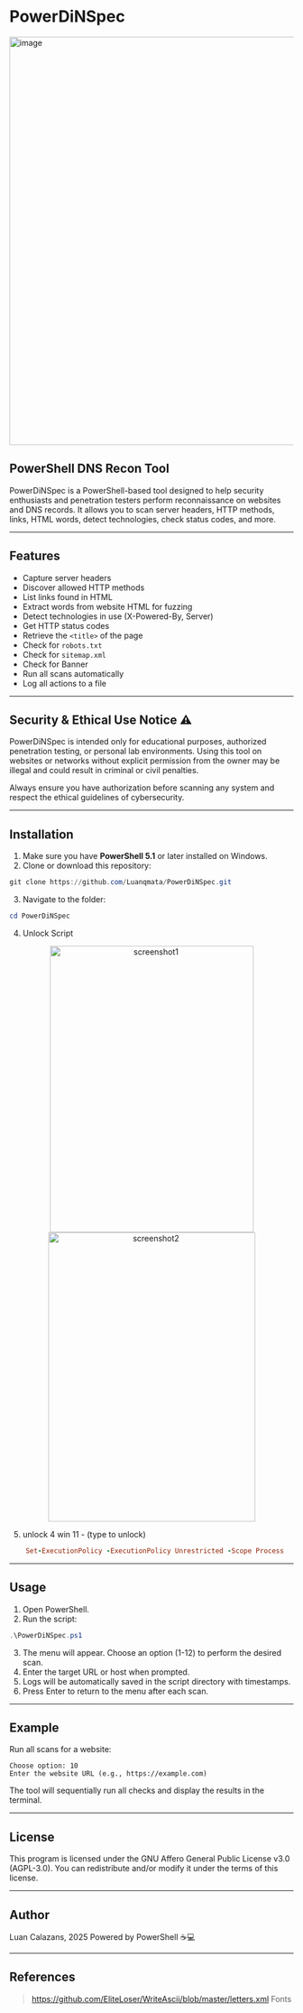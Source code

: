 # PowerDiNSpec

<img width="1385" height="724" alt="image" src="https://github.com/user-attachments/assets/a96c47bc-da4d-402e-ac1d-8c4be8c33f39" />

##  **PowerShell DNS Recon Tool**
  


PowerDiNSpec is a PowerShell-based tool designed to help security enthusiasts and penetration testers perform reconnaissance on websites and DNS records. It allows you to scan server headers, HTTP methods, links, HTML words, detect technologies, check status codes, and more.

---

## Features

* Capture server headers
* Discover allowed HTTP methods
* List links found in HTML
* Extract words from website HTML for fuzzing
* Detect technologies in use (X-Powered-By, Server)
* Get HTTP status codes
* Retrieve the `<title>` of the page
* Check for `robots.txt`
* Check for `sitemap.xml`
* Check for Banner
* Run all scans automatically
* Log all actions to a file

---
## Security & Ethical Use Notice ⚠️

PowerDiNSpec is intended only for educational purposes, authorized penetration testing, or personal lab environments.
Using this tool on websites or networks without explicit permission from the owner may be illegal and could result in criminal or civil penalties.

Always ensure you have authorization before scanning any system and respect the ethical guidelines of cybersecurity.

---

## Installation

1. Make sure you have **PowerShell 5.1** or later installed on Windows.
2. Clone or download this repository:

```powershell
git clone https://github.com/Luanqmata/PowerDiNSpec.git
```

3. Navigate to the folder:

```powershell
cd PowerDiNSpec
```

4. Unlock Script

<p align="center">
  <img width="361" height="508" alt="screenshot1" src="https://github.com/user-attachments/assets/e52f7f5f-b129-4294-bbdb-51488eb2428c" />
  <img width="367" height="513" alt="screenshot2" src="https://github.com/user-attachments/assets/ed6b684e-e6a9-458f-a9d0-f9dc8abb84a2" />
</p>

5. unlock 4 win 11 - (type to unlock)
```ruby
    Set-ExecutionPolicy -ExecutionPolicy Unrestricted -Scope Process
```

---

## Usage

1. Open PowerShell.
2. Run the script:

```powershell
.\PowerDiNSpec.ps1
```

3. The menu will appear. Choose an option (1-12) to perform the desired scan.
4. Enter the target URL or host when prompted.
5. Logs will be automatically saved in the script directory with timestamps.
6. Press Enter to return to the menu after each scan.

---

## Example

Run all scans for a website:

```
Choose option: 10
Enter the website URL (e.g., https://example.com)
```

The tool will sequentially run all checks and display the results in the terminal.

---

## License

This program is licensed under the GNU Affero General Public License v3.0 (AGPL-3.0).
You can redistribute and/or modify it under the terms of this license.

---

## Author

Luan Calazans, 2025
Powered by PowerShell ☕💻

---

## References

> https://github.com/EliteLoser/WriteAscii/blob/master/letters.xml Fonts
